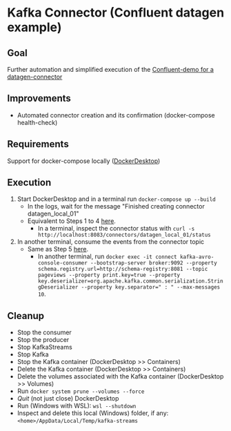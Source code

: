 # Kafka Connector (Confluent datagen example)

## Goal
Further automation and simplified execution of the [Confluent-demo for a datagen-connector](https://developer.confluent.io/tutorials/kafka-connect-datagen/kafka.html)

## Improvements
  - Automated connector creation and its confirmation (docker-compose health-check)

## Requirements
Support for docker-compose locally ([DockerDesktop](https://www.docker.com/products/docker-desktop/))

## Execution
1. Start DockerDesktop and in a terminal run `docker-compose up --build`
    - In the logs, wait for the message "Finished creating connector datagen_local_01"
    - Equivalent to Steps 1 to 4 [here](https://developer.confluent.io/tutorials/kafka-connect-datagen/kafka.html).
        - In a terminal, inspect the connector status with `curl -s http://localhost:8083/connectors/datagen_local_01/status`
2. In another terminal, consume the events from the connector topic
    - Same as Step 5 [here](https://developer.confluent.io/tutorials/kafka-connect-datagen/kafka.html).
        - In another terminal, run `docker exec -it connect kafka-avro-console-consumer --bootstrap-server broker:9092 --property schema.registry.url=http://schema-registry:8081 --topic pageviews --property print.key=true --property key.deserializer=org.apache.kafka.common.serialization.StringDeserializer --property key.separator=" : " --max-messages 10`.    

## Cleanup
  - Stop the consumer
  - Stop the producer
  - Stop KafkaStreams
  - Stop Kafka
  - Stop the Kafka container (DockerDesktop >> Containers)
  - Delete the Kafka container (DockerDesktop >> Containers)
  - Delete the volumes associated with the Kafka container (DockerDesktop >> Volumes)
  - Run `docker system prune --volumes --force`
  - _Quit_ (not just close) DockerDesktop
  - Run (Windows with WSL): `wsl --shutdown`
  - Inspect and delete this local (Windows) folder, if any: `<home>/AppData/Local/Temp/kafka-streams`
